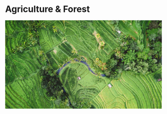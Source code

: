 # Agriculture & Forest

![Rice traditional culture  - Credit Ivan Bandura ](../../.gitbook/assets/climate-change-agriculture-solution%20%282%29.jpeg)



